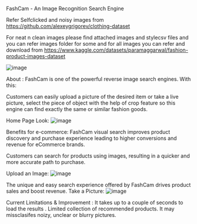 FashCam - An Image Recognition Search Engine

Refer Selfclicked and noisy images from https://github.com/alexeygrigorev/clothing-dataset

For neat n clean images please find attached images and stylecsv files and you can refer images folder for some and for all images you can refer and download from https://www.kaggle.com/datasets/paramaggarwal/fashion-product-images-dataset

![image](https://user-images.githubusercontent.com/113503622/217513369-2ad0b953-6588-450e-8657-4493b9d650f7.png)

About : FashCam is one of the powerful reverse image search engines. 
With this:

Customers can easily upload a picture of the desired item or take a live picture, select the piece of object with the help of crop feature so this engine can find exactly the same or similar fashion goods.

Home Page Look:
![image](https://user-images.githubusercontent.com/113503622/217514556-d7c4ab69-99d6-42ef-9d04-e030eddd583d.png)

Benefits for e-commerce: FashCam visual search improves product discovery and purchase experience leading to higher conversions and revenue for eCommerce brands. 

Customers can search for products using images, resulting in a quicker and more accurate path to purchase. 

Upload an Image:
![image](https://user-images.githubusercontent.com/113503622/217515103-2f1a041c-1c42-4613-a8ff-930369186e4a.png)


The unique and easy search experience offered by FashCam drives product sales and boost revenue.
Take a Picture:
![image](https://user-images.githubusercontent.com/113503622/217515985-36cdb244-fa44-4e0b-99e0-5859b2b923b2.png)


Current Limitations & Improvement : It takes up to a couple of seconds to load the results .
Limited collection of recommended products.
It may missclasifes noizy, unclear or blurry pictures.







